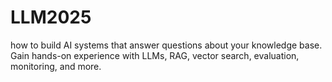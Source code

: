 # LLM2025
how to build AI systems that answer questions about your knowledge base. Gain hands-on experience with LLMs, RAG, vector search, evaluation, monitoring, and more.
